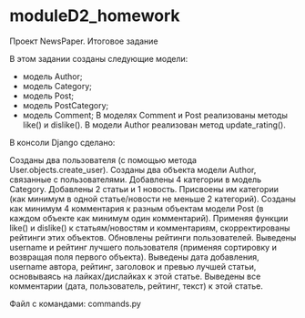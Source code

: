 # moduleD2_homework
Проект NewsPaper. Итоговое задание

В этом задании созданы следующие модели:
- модель Author;
- модель Category;
- модель Post;
- модель PostCategory;
- модель Comment;
В моделях Comment и Post реализованы методы like() и dislike(). В модели Author реализован метод update_rating().

В консоли Django сделано:

Созданы два пользователя (с помощью метода User.objects.create_user).
Созданы два объекта модели Author, связанные с пользователями.
Добавлены 4 категории в модель Category.
Добавлены 2 статьи и 1 новость.
Присвоены им категории (как минимум в одной статье/новости не меньше 2 категорий).
Созданы как минимум 4 комментария к разным объектам модели Post (в каждом объекте как минимум один комментарий).
Применяя функции like() и dislike() к статьям/новостям и комментариям, скорректированы рейтинги этих объектов.
Обновлены рейтинги пользователей.
Выведены username и рейтинг лучшего пользователя (применяя сортировку и возвращая поля первого объекта).
Выведены дата добавления, username автора, рейтинг, заголовок и превью лучшей статьи, основываясь на лайках/дислайках к этой статье.
Выведены все комментарии (дата, пользователь, рейтинг, текст) к этой статье.

Файл с командами: commands.py
